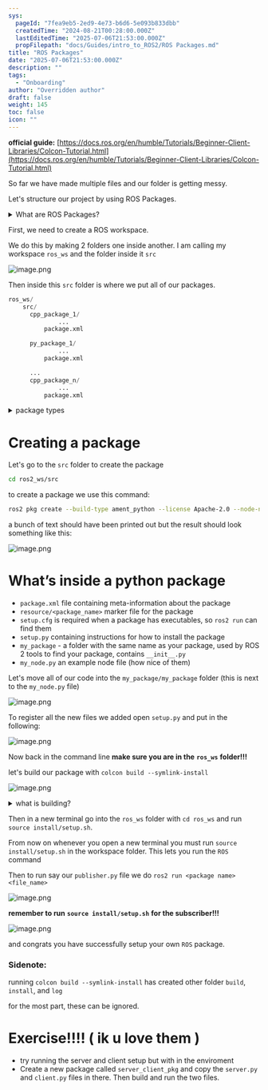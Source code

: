 ```yaml
---
sys:
  pageId: "7fea9eb5-2ed9-4e73-b6d6-5e093b833dbb"
  createdTime: "2024-08-21T00:28:00.000Z"
  lastEditedTime: "2025-07-06T21:53:00.000Z"
  propFilepath: "docs/Guides/intro_to_ROS2/ROS Packages.md"
title: "ROS Packages"
date: "2025-07-06T21:53:00.000Z"
description: ""
tags:
  - "Onboarding"
author: "Overridden author"
draft: false
weight: 145
toc: false
icon: ""
---
```


**official guide:** [https://docs.ros.org/en/humble/Tutorials/Beginner-Client-Libraries/Colcon-Tutorial.html](https://docs.ros.org/en/humble/Tutorials/Beginner-Client-Libraries/Colcon-Tutorial.html)

So far we have made multiple files and our folder is getting messy.

Let's structure our project by using ROS Packages.

<details>
      <summary>What are ROS Packages?</summary>
      ROS Packages are, as the name implies, packages of code that are highly sharable between ROS developers.
  </details>

First, we need to create a ROS workspace.

We do this by making 2 folders one inside another. I am calling my workspace `ros_ws` and the folder inside it `src`

![image.png](https://prod-files-secure.s3.us-west-2.amazonaws.com/d518164a-d88e-44d1-a4ee-3adb3bd8bce0/70706947-fd18-4537-a67b-e12946812d31/image.png?X-Amz-Algorithm=AWS4-HMAC-SHA256&X-Amz-Content-Sha256=UNSIGNED-PAYLOAD&X-Amz-Credential=ASIAZI2LB466U3JOZT7M%2F20250803%2Fus-west-2%2Fs3%2Faws4_request&X-Amz-Date=20250803T090933Z&X-Amz-Expires=3600&X-Amz-Security-Token=IQoJb3JpZ2luX2VjEPH%2F%2F%2F%2F%2F%2F%2F%2F%2F%2FwEaCXVzLXdlc3QtMiJIMEYCIQCeC3rp9LnkJ7uv2N9ZJ3jcpxUwKLkMH5GlDLTNbuwrJAIhAJk0i68VKfJp1hfBcq8p8UPEE%2B8tVQnt13SIJcBTXmJOKv8DCCoQABoMNjM3NDIzMTgzODA1Igw77%2F15yIIGnwsMqG0q3APhEHMLQGiH%2F6hkQV2sQR2XmZqH42uHLNyrF%2B9PWnGaijwJ%2FdNuUUe0L6tnifQknM1XbuS7KOS%2BqZMk838thvYxs9vicOgGmTseitcWs9xJvP4iencbJtSobXhA0CZbhoK8K9U414xHog4YHzEEtZGOvhBcgF9aaFCMwNlfzNV9RpqBSgUKJnq2Z5hE42TF11FQtstYszVWXgYLxA8%2BjP2MLlrmCUOkWhDswPOoD6cXxLJrxXinEv0hYmpuCYHxJyP%2F3SnHlKlYfR%2FebA3Au2j0%2FbvMwbqrNmnREDi3o8zYgbR46wD5MjIQUdILRIAUnRttHFk7l461h3py%2FSCjbD7%2B5sHQTqSElYg3GMG5Jpm6UHRhAHG91Z5O7%2Fv5CJYDL5oZJBbiF8Cb2BBQiVW2I6uBAY118WoYIwjcbey7VdGlSJ44hMgV3gWIBTYppS28Vdy2mo6Bgn7R%2FSH7wgObvOGv4%2BCErR5ZqiCVXiTNhWy1SaPp2jbDhKEiNarboKBSTjWTaOvm5o7mGEi%2FMB%2BktSt%2BnawA9LxHKefvTIMOWg0L%2FIg3lxP9MrEB5VsrcLve6E4kBz9YgADfH0tTa2k0SvbCJG0J38a0wTx9v%2F%2B2jTQtfP4So%2FK09gwaM75CQDC2xbzEBjqkASA2btwZqKS4cPsKwaMyVWwkATcgqR2UtIxHNCR0aHrPwjEhnFTzMBEJzifyzEJS8NtN%2BgEE5xqDsrNxQ2oYAUh%2F3n%2BqPmbs6LDfEBMqBKz5OQ87js%2B4TARpcMHzdkfQetVveAduzSUVFTJ%2BOmuGF5wVdQjij56F%2BAF%2B9orEmSUMr2%2FKu8vj2XaLLYx98b4DW6Su3eq4r%2Bi5jm49iQT1juxKHjAH&X-Amz-Signature=fdd63ce807ac26f2f75b8ae4912a369bdb02c2822ad31ca115b0a464ebfb8967&X-Amz-SignedHeaders=host&x-amz-checksum-mode=ENABLED&x-id=GetObject)

Then inside this `src` folder is where we put all of our packages.

```python
ros_ws/
    src/
      cpp_package_1/
		      ...
          package.xml

      py_package_1/
		      ...
          package.xml

      ...
      cpp_package_n/
		      ...
          package.xml

```

<details>

<summary>package types</summary>

packages can be either `C++` or python.

the intern file structure is different for each but for this guide we will stick to creating python packages

</details>

# Creating a package

Let's go to the `src` folder to create the package

```bash
cd ros2_ws/src
```

to create a package we use this command:

```bash
ros2 pkg create --build-type ament_python --license Apache-2.0 --node-name my_node my_package
```

a bunch of text should have been printed out but the result should look something like this:

![image.png](https://prod-files-secure.s3.us-west-2.amazonaws.com/d518164a-d88e-44d1-a4ee-3adb3bd8bce0/e6cf1e3f-8512-4a3e-b131-079f800bf3e8/image.png?X-Amz-Algorithm=AWS4-HMAC-SHA256&X-Amz-Content-Sha256=UNSIGNED-PAYLOAD&X-Amz-Credential=ASIAZI2LB466U3JOZT7M%2F20250803%2Fus-west-2%2Fs3%2Faws4_request&X-Amz-Date=20250803T090933Z&X-Amz-Expires=3600&X-Amz-Security-Token=IQoJb3JpZ2luX2VjEPH%2F%2F%2F%2F%2F%2F%2F%2F%2F%2FwEaCXVzLXdlc3QtMiJIMEYCIQCeC3rp9LnkJ7uv2N9ZJ3jcpxUwKLkMH5GlDLTNbuwrJAIhAJk0i68VKfJp1hfBcq8p8UPEE%2B8tVQnt13SIJcBTXmJOKv8DCCoQABoMNjM3NDIzMTgzODA1Igw77%2F15yIIGnwsMqG0q3APhEHMLQGiH%2F6hkQV2sQR2XmZqH42uHLNyrF%2B9PWnGaijwJ%2FdNuUUe0L6tnifQknM1XbuS7KOS%2BqZMk838thvYxs9vicOgGmTseitcWs9xJvP4iencbJtSobXhA0CZbhoK8K9U414xHog4YHzEEtZGOvhBcgF9aaFCMwNlfzNV9RpqBSgUKJnq2Z5hE42TF11FQtstYszVWXgYLxA8%2BjP2MLlrmCUOkWhDswPOoD6cXxLJrxXinEv0hYmpuCYHxJyP%2F3SnHlKlYfR%2FebA3Au2j0%2FbvMwbqrNmnREDi3o8zYgbR46wD5MjIQUdILRIAUnRttHFk7l461h3py%2FSCjbD7%2B5sHQTqSElYg3GMG5Jpm6UHRhAHG91Z5O7%2Fv5CJYDL5oZJBbiF8Cb2BBQiVW2I6uBAY118WoYIwjcbey7VdGlSJ44hMgV3gWIBTYppS28Vdy2mo6Bgn7R%2FSH7wgObvOGv4%2BCErR5ZqiCVXiTNhWy1SaPp2jbDhKEiNarboKBSTjWTaOvm5o7mGEi%2FMB%2BktSt%2BnawA9LxHKefvTIMOWg0L%2FIg3lxP9MrEB5VsrcLve6E4kBz9YgADfH0tTa2k0SvbCJG0J38a0wTx9v%2F%2B2jTQtfP4So%2FK09gwaM75CQDC2xbzEBjqkASA2btwZqKS4cPsKwaMyVWwkATcgqR2UtIxHNCR0aHrPwjEhnFTzMBEJzifyzEJS8NtN%2BgEE5xqDsrNxQ2oYAUh%2F3n%2BqPmbs6LDfEBMqBKz5OQ87js%2B4TARpcMHzdkfQetVveAduzSUVFTJ%2BOmuGF5wVdQjij56F%2BAF%2B9orEmSUMr2%2FKu8vj2XaLLYx98b4DW6Su3eq4r%2Bi5jm49iQT1juxKHjAH&X-Amz-Signature=915a5f87741a8ce4403773242ec05cbc1fb4b50e47b1861a71410a1d2fe70f7b&X-Amz-SignedHeaders=host&x-amz-checksum-mode=ENABLED&x-id=GetObject)

# What’s inside a python package

- `package.xml` file containing meta-information about the package
- `resource/<package_name>` marker file for the package
- `setup.cfg` is required when a package has executables, so `ros2 run` can find them
- `setup.py` containing instructions for how to install the package
- `my_package` - a folder with the same name as your package, used by ROS 2 tools to find your package, contains `__init__.py`
- `my_node.py` an example node file (how nice of them)

Let's move all of our code into the `my_package/my_package` folder (this is next to the `my_node.py` file)

![image.png](https://prod-files-secure.s3.us-west-2.amazonaws.com/d518164a-d88e-44d1-a4ee-3adb3bd8bce0/9ce58f11-0da9-4d3e-b86d-506a9685d378/image.png?X-Amz-Algorithm=AWS4-HMAC-SHA256&X-Amz-Content-Sha256=UNSIGNED-PAYLOAD&X-Amz-Credential=ASIAZI2LB466U3JOZT7M%2F20250803%2Fus-west-2%2Fs3%2Faws4_request&X-Amz-Date=20250803T090933Z&X-Amz-Expires=3600&X-Amz-Security-Token=IQoJb3JpZ2luX2VjEPH%2F%2F%2F%2F%2F%2F%2F%2F%2F%2FwEaCXVzLXdlc3QtMiJIMEYCIQCeC3rp9LnkJ7uv2N9ZJ3jcpxUwKLkMH5GlDLTNbuwrJAIhAJk0i68VKfJp1hfBcq8p8UPEE%2B8tVQnt13SIJcBTXmJOKv8DCCoQABoMNjM3NDIzMTgzODA1Igw77%2F15yIIGnwsMqG0q3APhEHMLQGiH%2F6hkQV2sQR2XmZqH42uHLNyrF%2B9PWnGaijwJ%2FdNuUUe0L6tnifQknM1XbuS7KOS%2BqZMk838thvYxs9vicOgGmTseitcWs9xJvP4iencbJtSobXhA0CZbhoK8K9U414xHog4YHzEEtZGOvhBcgF9aaFCMwNlfzNV9RpqBSgUKJnq2Z5hE42TF11FQtstYszVWXgYLxA8%2BjP2MLlrmCUOkWhDswPOoD6cXxLJrxXinEv0hYmpuCYHxJyP%2F3SnHlKlYfR%2FebA3Au2j0%2FbvMwbqrNmnREDi3o8zYgbR46wD5MjIQUdILRIAUnRttHFk7l461h3py%2FSCjbD7%2B5sHQTqSElYg3GMG5Jpm6UHRhAHG91Z5O7%2Fv5CJYDL5oZJBbiF8Cb2BBQiVW2I6uBAY118WoYIwjcbey7VdGlSJ44hMgV3gWIBTYppS28Vdy2mo6Bgn7R%2FSH7wgObvOGv4%2BCErR5ZqiCVXiTNhWy1SaPp2jbDhKEiNarboKBSTjWTaOvm5o7mGEi%2FMB%2BktSt%2BnawA9LxHKefvTIMOWg0L%2FIg3lxP9MrEB5VsrcLve6E4kBz9YgADfH0tTa2k0SvbCJG0J38a0wTx9v%2F%2B2jTQtfP4So%2FK09gwaM75CQDC2xbzEBjqkASA2btwZqKS4cPsKwaMyVWwkATcgqR2UtIxHNCR0aHrPwjEhnFTzMBEJzifyzEJS8NtN%2BgEE5xqDsrNxQ2oYAUh%2F3n%2BqPmbs6LDfEBMqBKz5OQ87js%2B4TARpcMHzdkfQetVveAduzSUVFTJ%2BOmuGF5wVdQjij56F%2BAF%2B9orEmSUMr2%2FKu8vj2XaLLYx98b4DW6Su3eq4r%2Bi5jm49iQT1juxKHjAH&X-Amz-Signature=2eac876b0565bac68f64513283ac9c871fd644b5e7b65f53ad9f9fdef77c105b&X-Amz-SignedHeaders=host&x-amz-checksum-mode=ENABLED&x-id=GetObject)

To register all the new files we added open `setup.py` and put in the following:

![image.png](https://prod-files-secure.s3.us-west-2.amazonaws.com/d518164a-d88e-44d1-a4ee-3adb3bd8bce0/1cd7c262-4cae-4496-9d75-c178537d24a2/image.png?X-Amz-Algorithm=AWS4-HMAC-SHA256&X-Amz-Content-Sha256=UNSIGNED-PAYLOAD&X-Amz-Credential=ASIAZI2LB466U3JOZT7M%2F20250803%2Fus-west-2%2Fs3%2Faws4_request&X-Amz-Date=20250803T090933Z&X-Amz-Expires=3600&X-Amz-Security-Token=IQoJb3JpZ2luX2VjEPH%2F%2F%2F%2F%2F%2F%2F%2F%2F%2FwEaCXVzLXdlc3QtMiJIMEYCIQCeC3rp9LnkJ7uv2N9ZJ3jcpxUwKLkMH5GlDLTNbuwrJAIhAJk0i68VKfJp1hfBcq8p8UPEE%2B8tVQnt13SIJcBTXmJOKv8DCCoQABoMNjM3NDIzMTgzODA1Igw77%2F15yIIGnwsMqG0q3APhEHMLQGiH%2F6hkQV2sQR2XmZqH42uHLNyrF%2B9PWnGaijwJ%2FdNuUUe0L6tnifQknM1XbuS7KOS%2BqZMk838thvYxs9vicOgGmTseitcWs9xJvP4iencbJtSobXhA0CZbhoK8K9U414xHog4YHzEEtZGOvhBcgF9aaFCMwNlfzNV9RpqBSgUKJnq2Z5hE42TF11FQtstYszVWXgYLxA8%2BjP2MLlrmCUOkWhDswPOoD6cXxLJrxXinEv0hYmpuCYHxJyP%2F3SnHlKlYfR%2FebA3Au2j0%2FbvMwbqrNmnREDi3o8zYgbR46wD5MjIQUdILRIAUnRttHFk7l461h3py%2FSCjbD7%2B5sHQTqSElYg3GMG5Jpm6UHRhAHG91Z5O7%2Fv5CJYDL5oZJBbiF8Cb2BBQiVW2I6uBAY118WoYIwjcbey7VdGlSJ44hMgV3gWIBTYppS28Vdy2mo6Bgn7R%2FSH7wgObvOGv4%2BCErR5ZqiCVXiTNhWy1SaPp2jbDhKEiNarboKBSTjWTaOvm5o7mGEi%2FMB%2BktSt%2BnawA9LxHKefvTIMOWg0L%2FIg3lxP9MrEB5VsrcLve6E4kBz9YgADfH0tTa2k0SvbCJG0J38a0wTx9v%2F%2B2jTQtfP4So%2FK09gwaM75CQDC2xbzEBjqkASA2btwZqKS4cPsKwaMyVWwkATcgqR2UtIxHNCR0aHrPwjEhnFTzMBEJzifyzEJS8NtN%2BgEE5xqDsrNxQ2oYAUh%2F3n%2BqPmbs6LDfEBMqBKz5OQ87js%2B4TARpcMHzdkfQetVveAduzSUVFTJ%2BOmuGF5wVdQjij56F%2BAF%2B9orEmSUMr2%2FKu8vj2XaLLYx98b4DW6Su3eq4r%2Bi5jm49iQT1juxKHjAH&X-Amz-Signature=dcda1b7fa3bbd249d2204060ea28172db8ec041d2d3092d101cf102360e3bb42&X-Amz-SignedHeaders=host&x-amz-checksum-mode=ENABLED&x-id=GetObject)

Now back in the command line **make sure you are in the** **`ros_ws`** **folder!!!**

let's build our package with `colcon build --symlink-install`

![image.png](https://prod-files-secure.s3.us-west-2.amazonaws.com/d518164a-d88e-44d1-a4ee-3adb3bd8bce0/2f2a0d27-b173-48fd-b189-5f5c0ce65619/image.png?X-Amz-Algorithm=AWS4-HMAC-SHA256&X-Amz-Content-Sha256=UNSIGNED-PAYLOAD&X-Amz-Credential=ASIAZI2LB466U3JOZT7M%2F20250803%2Fus-west-2%2Fs3%2Faws4_request&X-Amz-Date=20250803T090933Z&X-Amz-Expires=3600&X-Amz-Security-Token=IQoJb3JpZ2luX2VjEPH%2F%2F%2F%2F%2F%2F%2F%2F%2F%2FwEaCXVzLXdlc3QtMiJIMEYCIQCeC3rp9LnkJ7uv2N9ZJ3jcpxUwKLkMH5GlDLTNbuwrJAIhAJk0i68VKfJp1hfBcq8p8UPEE%2B8tVQnt13SIJcBTXmJOKv8DCCoQABoMNjM3NDIzMTgzODA1Igw77%2F15yIIGnwsMqG0q3APhEHMLQGiH%2F6hkQV2sQR2XmZqH42uHLNyrF%2B9PWnGaijwJ%2FdNuUUe0L6tnifQknM1XbuS7KOS%2BqZMk838thvYxs9vicOgGmTseitcWs9xJvP4iencbJtSobXhA0CZbhoK8K9U414xHog4YHzEEtZGOvhBcgF9aaFCMwNlfzNV9RpqBSgUKJnq2Z5hE42TF11FQtstYszVWXgYLxA8%2BjP2MLlrmCUOkWhDswPOoD6cXxLJrxXinEv0hYmpuCYHxJyP%2F3SnHlKlYfR%2FebA3Au2j0%2FbvMwbqrNmnREDi3o8zYgbR46wD5MjIQUdILRIAUnRttHFk7l461h3py%2FSCjbD7%2B5sHQTqSElYg3GMG5Jpm6UHRhAHG91Z5O7%2Fv5CJYDL5oZJBbiF8Cb2BBQiVW2I6uBAY118WoYIwjcbey7VdGlSJ44hMgV3gWIBTYppS28Vdy2mo6Bgn7R%2FSH7wgObvOGv4%2BCErR5ZqiCVXiTNhWy1SaPp2jbDhKEiNarboKBSTjWTaOvm5o7mGEi%2FMB%2BktSt%2BnawA9LxHKefvTIMOWg0L%2FIg3lxP9MrEB5VsrcLve6E4kBz9YgADfH0tTa2k0SvbCJG0J38a0wTx9v%2F%2B2jTQtfP4So%2FK09gwaM75CQDC2xbzEBjqkASA2btwZqKS4cPsKwaMyVWwkATcgqR2UtIxHNCR0aHrPwjEhnFTzMBEJzifyzEJS8NtN%2BgEE5xqDsrNxQ2oYAUh%2F3n%2BqPmbs6LDfEBMqBKz5OQ87js%2B4TARpcMHzdkfQetVveAduzSUVFTJ%2BOmuGF5wVdQjij56F%2BAF%2B9orEmSUMr2%2FKu8vj2XaLLYx98b4DW6Su3eq4r%2Bi5jm49iQT1juxKHjAH&X-Amz-Signature=c7eff0fde27e3696b7389c07c32b98b90c29e5e6323c9a9cb504b61a5a52dfee&X-Amz-SignedHeaders=host&x-amz-checksum-mode=ENABLED&x-id=GetObject)

<details>

<summary>what is building?</summary>

if you are a CS major at Rose-Hulman you will learn the answer to this in CSSE132

but TLDR; is it combines all the code files into one program that can be run easily 

</details>

Then in a new terminal go into the `ros_ws` folder with `cd ros_ws` and run `source install/setup.sh`. 

From now on whenever you open a new terminal you must run `source install/setup.sh` in the workspace folder. This lets you run the `ROS` command

Then to run say our `publisher.py` file we do `ros2 run <package name> <file_name>`

![image.png](https://prod-files-secure.s3.us-west-2.amazonaws.com/d518164a-d88e-44d1-a4ee-3adb3bd8bce0/4f4b1219-3a44-4632-aa0a-ce3471699f59/image.png?X-Amz-Algorithm=AWS4-HMAC-SHA256&X-Amz-Content-Sha256=UNSIGNED-PAYLOAD&X-Amz-Credential=ASIAZI2LB466U3JOZT7M%2F20250803%2Fus-west-2%2Fs3%2Faws4_request&X-Amz-Date=20250803T090933Z&X-Amz-Expires=3600&X-Amz-Security-Token=IQoJb3JpZ2luX2VjEPH%2F%2F%2F%2F%2F%2F%2F%2F%2F%2FwEaCXVzLXdlc3QtMiJIMEYCIQCeC3rp9LnkJ7uv2N9ZJ3jcpxUwKLkMH5GlDLTNbuwrJAIhAJk0i68VKfJp1hfBcq8p8UPEE%2B8tVQnt13SIJcBTXmJOKv8DCCoQABoMNjM3NDIzMTgzODA1Igw77%2F15yIIGnwsMqG0q3APhEHMLQGiH%2F6hkQV2sQR2XmZqH42uHLNyrF%2B9PWnGaijwJ%2FdNuUUe0L6tnifQknM1XbuS7KOS%2BqZMk838thvYxs9vicOgGmTseitcWs9xJvP4iencbJtSobXhA0CZbhoK8K9U414xHog4YHzEEtZGOvhBcgF9aaFCMwNlfzNV9RpqBSgUKJnq2Z5hE42TF11FQtstYszVWXgYLxA8%2BjP2MLlrmCUOkWhDswPOoD6cXxLJrxXinEv0hYmpuCYHxJyP%2F3SnHlKlYfR%2FebA3Au2j0%2FbvMwbqrNmnREDi3o8zYgbR46wD5MjIQUdILRIAUnRttHFk7l461h3py%2FSCjbD7%2B5sHQTqSElYg3GMG5Jpm6UHRhAHG91Z5O7%2Fv5CJYDL5oZJBbiF8Cb2BBQiVW2I6uBAY118WoYIwjcbey7VdGlSJ44hMgV3gWIBTYppS28Vdy2mo6Bgn7R%2FSH7wgObvOGv4%2BCErR5ZqiCVXiTNhWy1SaPp2jbDhKEiNarboKBSTjWTaOvm5o7mGEi%2FMB%2BktSt%2BnawA9LxHKefvTIMOWg0L%2FIg3lxP9MrEB5VsrcLve6E4kBz9YgADfH0tTa2k0SvbCJG0J38a0wTx9v%2F%2B2jTQtfP4So%2FK09gwaM75CQDC2xbzEBjqkASA2btwZqKS4cPsKwaMyVWwkATcgqR2UtIxHNCR0aHrPwjEhnFTzMBEJzifyzEJS8NtN%2BgEE5xqDsrNxQ2oYAUh%2F3n%2BqPmbs6LDfEBMqBKz5OQ87js%2B4TARpcMHzdkfQetVveAduzSUVFTJ%2BOmuGF5wVdQjij56F%2BAF%2B9orEmSUMr2%2FKu8vj2XaLLYx98b4DW6Su3eq4r%2Bi5jm49iQT1juxKHjAH&X-Amz-Signature=581fc88bf82d831f277c963c10151a3064c854b274d84ae6044d14656484345c&X-Amz-SignedHeaders=host&x-amz-checksum-mode=ENABLED&x-id=GetObject)

**remember to run** **`source install/setup.sh`** **for the subscriber!!!**

![image.png](https://prod-files-secure.s3.us-west-2.amazonaws.com/d518164a-d88e-44d1-a4ee-3adb3bd8bce0/02121119-dad4-49ec-8356-c956108b4243/image.png?X-Amz-Algorithm=AWS4-HMAC-SHA256&X-Amz-Content-Sha256=UNSIGNED-PAYLOAD&X-Amz-Credential=ASIAZI2LB466U3JOZT7M%2F20250803%2Fus-west-2%2Fs3%2Faws4_request&X-Amz-Date=20250803T090933Z&X-Amz-Expires=3600&X-Amz-Security-Token=IQoJb3JpZ2luX2VjEPH%2F%2F%2F%2F%2F%2F%2F%2F%2F%2FwEaCXVzLXdlc3QtMiJIMEYCIQCeC3rp9LnkJ7uv2N9ZJ3jcpxUwKLkMH5GlDLTNbuwrJAIhAJk0i68VKfJp1hfBcq8p8UPEE%2B8tVQnt13SIJcBTXmJOKv8DCCoQABoMNjM3NDIzMTgzODA1Igw77%2F15yIIGnwsMqG0q3APhEHMLQGiH%2F6hkQV2sQR2XmZqH42uHLNyrF%2B9PWnGaijwJ%2FdNuUUe0L6tnifQknM1XbuS7KOS%2BqZMk838thvYxs9vicOgGmTseitcWs9xJvP4iencbJtSobXhA0CZbhoK8K9U414xHog4YHzEEtZGOvhBcgF9aaFCMwNlfzNV9RpqBSgUKJnq2Z5hE42TF11FQtstYszVWXgYLxA8%2BjP2MLlrmCUOkWhDswPOoD6cXxLJrxXinEv0hYmpuCYHxJyP%2F3SnHlKlYfR%2FebA3Au2j0%2FbvMwbqrNmnREDi3o8zYgbR46wD5MjIQUdILRIAUnRttHFk7l461h3py%2FSCjbD7%2B5sHQTqSElYg3GMG5Jpm6UHRhAHG91Z5O7%2Fv5CJYDL5oZJBbiF8Cb2BBQiVW2I6uBAY118WoYIwjcbey7VdGlSJ44hMgV3gWIBTYppS28Vdy2mo6Bgn7R%2FSH7wgObvOGv4%2BCErR5ZqiCVXiTNhWy1SaPp2jbDhKEiNarboKBSTjWTaOvm5o7mGEi%2FMB%2BktSt%2BnawA9LxHKefvTIMOWg0L%2FIg3lxP9MrEB5VsrcLve6E4kBz9YgADfH0tTa2k0SvbCJG0J38a0wTx9v%2F%2B2jTQtfP4So%2FK09gwaM75CQDC2xbzEBjqkASA2btwZqKS4cPsKwaMyVWwkATcgqR2UtIxHNCR0aHrPwjEhnFTzMBEJzifyzEJS8NtN%2BgEE5xqDsrNxQ2oYAUh%2F3n%2BqPmbs6LDfEBMqBKz5OQ87js%2B4TARpcMHzdkfQetVveAduzSUVFTJ%2BOmuGF5wVdQjij56F%2BAF%2B9orEmSUMr2%2FKu8vj2XaLLYx98b4DW6Su3eq4r%2Bi5jm49iQT1juxKHjAH&X-Amz-Signature=faf7fda086a845eb20f2585fd698e59cb6c0883782cf1546870c8e0d81bbf6ae&X-Amz-SignedHeaders=host&x-amz-checksum-mode=ENABLED&x-id=GetObject)

and congrats you have successfully setup your own `ROS` package.

### Sidenote:

running `colcon build --symlink-install` has created other folder `build`, `install`, and `log`

for the most part, these can be ignored.

# Exercise!!!! ( ik u love them )

- try running the server and client setup but with in the enviroment
- Create a new package called `server_client_pkg` and copy the `server.py` and `client.py` files in there. Then build and run the two files.

